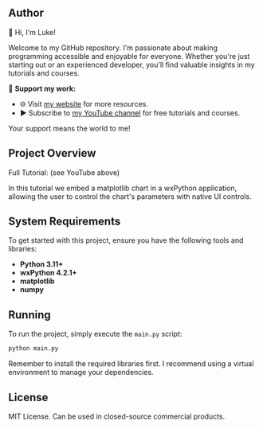 ## Author

👋 Hi, I'm Luke!

Welcome to my GitHub repository. I'm passionate about making programming accessible and enjoyable for everyone. Whether you're just starting out or an experienced developer, you'll find valuable insights in my tutorials and courses.

🌟 **Support my work:**
- 🌐 Visit [my website](https://www.lukesdevtutorials.com) for more resources.
- ▶️ Subscribe to [my YouTube channel](https://www.youtube.com/@lukesdevtutorials) for free tutorials and courses.

Your support means the world to me!

## Project Overview

Full Tutorial: (see YouTube above)

In this tutorial we embed a matplotlib chart in a wxPython application, allowing the user to control the chart's parameters with native UI controls.

## System Requirements

To get started with this project, ensure you have the following tools and libraries:

- **Python 3.11+**
- **wxPython 4.2.1+**
- **matplotlib**
- **numpy**

## Running

To run the project, simply execute the `main.py` script:

```bash
python main.py
```

Remember to install the required libraries first. I recommend using a virtual environment to manage your dependencies.

## License

MIT License. Can be used in closed-source commercial products.
